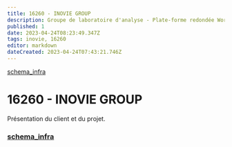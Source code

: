 ```yaml
---
title: 16260 - INOVIE GROUP
description: Groupe de laboratoire d'analyse - Plate-forme redondée WordPress 
published: 1
date: 2023-04-24T08:23:49.347Z
tags: inovie, 16260
editor: markdown
dateCreated: 2023-04-24T07:43:21.746Z
---
```


[schema_infra](/CLIENTS/INOVIE/docs/schema_infra)
# 16260 - INOVIE GROUP
Présentation du client et du projet.

### [schema_infra](/CLIENTS/INOVIE/schema_infra)



